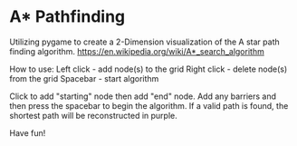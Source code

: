 # A* Pathfinding

Utilizing pygame to create a 2-Dimension visualization of the A star path finding algorithm.
https://en.wikipedia.org/wiki/A*_search_algorithm

How to use:
Left click - add node(s) to the grid
Right click - delete node(s) from the grid
Spacebar - start algorithm

Click to add "starting" node then add "end" node. Add any barriers and then press the spacebar to begin the algorithm.  If a valid path is found, the shortest path will be reconstructed in purple.

Have fun!